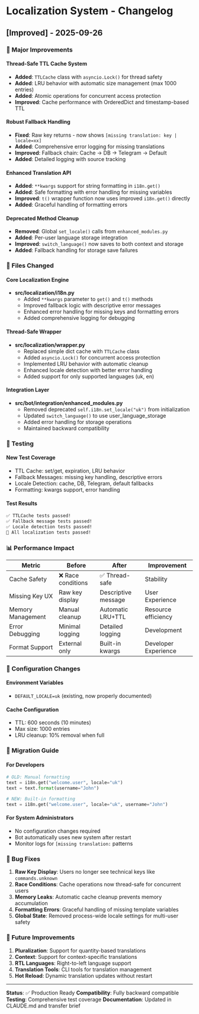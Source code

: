 # Localization System - Changelog

## [Improved] - 2025-09-26

### 🚀 Major Improvements

#### Thread-Safe TTL Cache System
- **Added**: `TTLCache` class with `asyncio.Lock()` for thread safety
- **Added**: LRU behavior with automatic size management (max 1000 entries)
- **Added**: Atomic operations for concurrent access protection
- **Improved**: Cache performance with OrderedDict and timestamp-based TTL

#### Robust Fallback Handling
- **Fixed**: Raw key returns - now shows `[missing translation: key | locale=xx]`
- **Added**: Comprehensive error logging for missing translations
- **Improved**: Fallback chain: Cache → DB → Telegram → Default
- **Added**: Detailed logging with source tracking

#### Enhanced Translation API
- **Added**: `**kwargs` support for string formatting in `i18n.get()`
- **Added**: Safe formatting with error handling for missing variables
- **Improved**: `t()` wrapper function now uses improved `i18n.get()` directly
- **Added**: Graceful handling of formatting errors

#### Deprecated Method Cleanup
- **Removed**: Global `set_locale()` calls from `enhanced_modules.py`
- **Added**: Per-user language storage integration
- **Improved**: `switch_language()` now saves to both context and storage
- **Added**: Fallback handling for storage save failures

### 📁 Files Changed

#### Core Localization Engine
- **src/localization/i18n.py**
  - Added `**kwargs` parameter to `get()` and `t()` methods
  - Improved fallback logic with descriptive error messages
  - Enhanced error handling for missing keys and formatting errors
  - Added comprehensive logging for debugging

#### Thread-Safe Wrapper
- **src/localization/wrapper.py**
  - Replaced simple dict cache with `TTLCache` class
  - Added `asyncio.Lock()` for concurrent access protection
  - Implemented LRU behavior with automatic cleanup
  - Enhanced locale detection with better error handling
  - Added support for only supported languages (uk, en)

#### Integration Layer
- **src/bot/integration/enhanced_modules.py**
  - Removed deprecated `self.i18n.set_locale("uk")` from initialization
  - Updated `switch_language()` to use user_language_storage
  - Added error handling for storage operations
  - Maintained backward compatibility

### 🧪 Testing

#### New Test Coverage
- TTL Cache: set/get, expiration, LRU behavior
- Fallback Messages: missing key handling, descriptive errors
- Locale Detection: cache, DB, Telegram, default fallbacks
- Formatting: kwargs support, error handling

#### Test Results
```bash
✅ TTLCache tests passed!
✅ Fallback message tests passed!
✅ Locale detection tests passed!
🎉 All localization tests passed!
```

### 📊 Performance Impact

| Metric | Before | After | Improvement |
|--------|--------|-------|-------------|
| Cache Safety | ❌ Race conditions | ✅ Thread-safe | Stability |
| Missing Key UX | Raw key display | Descriptive message | User Experience |
| Memory Management | Manual cleanup | Automatic LRU+TTL | Resource efficiency |
| Error Debugging | Minimal logging | Detailed logging | Development |
| Format Support | External only | Built-in kwargs | Developer Experience |

### 🔧 Configuration Changes

#### Environment Variables
- `DEFAULT_LOCALE=uk` (existing, now properly documented)

#### Cache Configuration
- TTL: 600 seconds (10 minutes)
- Max size: 1000 entries
- LRU cleanup: 10% removal when full

### 🎯 Migration Guide

#### For Developers
```python
# OLD: Manual formatting
text = i18n.get("welcome.user", locale="uk")
text = text.format(username="John")

# NEW: Built-in formatting
text = i18n.get("welcome.user", locale="uk", username="John")
```

#### For System Administrators
- No configuration changes required
- Bot automatically uses new system after restart
- Monitor logs for `[missing translation:` patterns

### 🐛 Bug Fixes

1. **Raw Key Display**: Users no longer see technical keys like `commands.unknown`
2. **Race Conditions**: Cache operations now thread-safe for concurrent users
3. **Memory Leaks**: Automatic cache cleanup prevents memory accumulation
4. **Formatting Errors**: Graceful handling of missing template variables
5. **Global State**: Removed process-wide locale settings for multi-user safety

### 🔮 Future Improvements

1. **Pluralization**: Support for quantity-based translations
2. **Context**: Support for context-specific translations
3. **RTL Languages**: Right-to-left language support
4. **Translation Tools**: CLI tools for translation management
5. **Hot Reload**: Dynamic translation updates without restart

---

**Status**: ✅ Production Ready
**Compatibility**: Fully backward compatible
**Testing**: Comprehensive test coverage
**Documentation**: Updated in CLAUDE.md and transfer brief